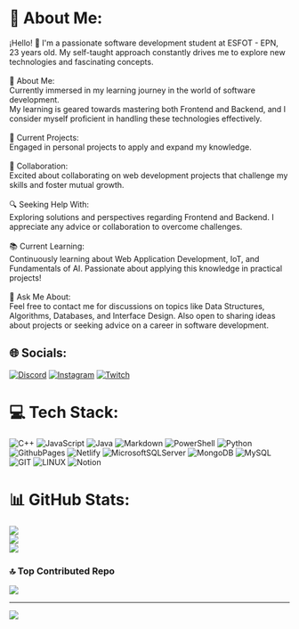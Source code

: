 # 💫 About Me:
¡Hello! 👋 I'm a passionate software development student at ESFOT - EPN, 23 years old. My self-taught approach constantly drives me to explore new technologies and fascinating concepts.<br><br>🚀 About Me:<br>Currently immersed in my learning journey in the world of software development.<br>My learning is geared towards mastering both Frontend and Backend, and I consider myself proficient in handling these technologies effectively.<br><br>🔧 Current Projects:<br>Engaged in personal projects to apply and expand my knowledge.<br><br>🤝 Collaboration:<br>Excited about collaborating on web development projects that challenge my skills and foster mutual growth.<br><br>🔍 Seeking Help With:<br>Exploring solutions and perspectives regarding Frontend and Backend. I appreciate any advice or collaboration to overcome challenges.<br><br>📚 Current Learning:<br>Continuously learning about Web Application Development, IoT, and Fundamentals of AI. Passionate about applying this knowledge in practical projects!<br><br>💬 Ask Me About:<br>Feel free to contact me for discussions on topics like Data Structures, Algorithms, Databases, and Interface Design. Also open to sharing ideas about projects or seeking advice on a career in software development.


## 🌐 Socials:
[![Discord](https://img.shields.io/badge/Discord-%237289DA.svg?logo=discord&logoColor=white)](https://discord.gg/josephym) [![Instagram](https://img.shields.io/badge/Instagram-%23E4405F.svg?logo=Instagram&logoColor=white)](https://instagram.com/josephym_) [![Twitch](https://img.shields.io/badge/Twitch-%239146FF.svg?logo=Twitch&logoColor=white)](https://twitch.tv/josephym) 

# 💻 Tech Stack:
![C++](https://img.shields.io/badge/c++-%2300599C.svg?style=for-the-badge&logo=c%2B%2B&logoColor=white) ![JavaScript](https://img.shields.io/badge/javascript-%23323330.svg?style=for-the-badge&logo=javascript&logoColor=%23F7DF1E) ![Java](https://img.shields.io/badge/java-%23ED8B00.svg?style=for-the-badge&logo=openjdk&logoColor=white) ![Markdown](https://img.shields.io/badge/markdown-%23000000.svg?style=for-the-badge&logo=markdown&logoColor=white) ![PowerShell](https://img.shields.io/badge/PowerShell-%235391FE.svg?style=for-the-badge&logo=powershell&logoColor=white) ![Python](https://img.shields.io/badge/python-3670A0?style=for-the-badge&logo=python&logoColor=ffdd54) ![GithubPages](https://img.shields.io/badge/github%20pages-121013?style=for-the-badge&logo=github&logoColor=white) ![Netlify](https://img.shields.io/badge/netlify-%23000000.svg?style=for-the-badge&logo=netlify&logoColor=#00C7B7) ![MicrosoftSQLServer](https://img.shields.io/badge/Microsoft%20SQL%20Server-CC2927?style=for-the-badge&logo=microsoft%20sql%20server&logoColor=white) ![MongoDB](https://img.shields.io/badge/MongoDB-%234ea94b.svg?style=for-the-badge&logo=mongodb&logoColor=white) ![MySQL](https://img.shields.io/badge/mysql-%2300000f.svg?style=for-the-badge&logo=mysql&logoColor=white) ![GIT](https://img.shields.io/badge/Git-fc6d26?style=for-the-badge&logo=git&logoColor=white) ![LINUX](https://img.shields.io/badge/Linux-FCC624?style=for-the-badge&logo=linux&logoColor=black) ![Notion](https://img.shields.io/badge/Notion-%23000000.svg?style=for-the-badge&logo=notion&logoColor=white)
# 📊 GitHub Stats:
![](https://github-readme-stats.vercel.app/api?username=JosephYM07&theme=react&hide_border=false&include_all_commits=true&count_private=true)<br/>
![](https://github-readme-streak-stats.herokuapp.com/?user=JosephYM07&theme=react&hide_border=false)<br/>
![](https://github-readme-stats.vercel.app/api/top-langs/?username=JosephYM07&theme=react&hide_border=false&include_all_commits=true&count_private=true&layout=compact)

### 🔝 Top Contributed Repo
![](https://github-contributor-stats.vercel.app/api?username=JosephYM07&limit=5&theme=discord&combine_all_yearly_contributions=true)

---
[![](https://visitcount.itsvg.in/api?id=JosephYM07&icon=4&color=8)](https://visitcount.itsvg.in)

<!-- Proudly created with GPRM ( https://gprm.itsvg.in ) -->

